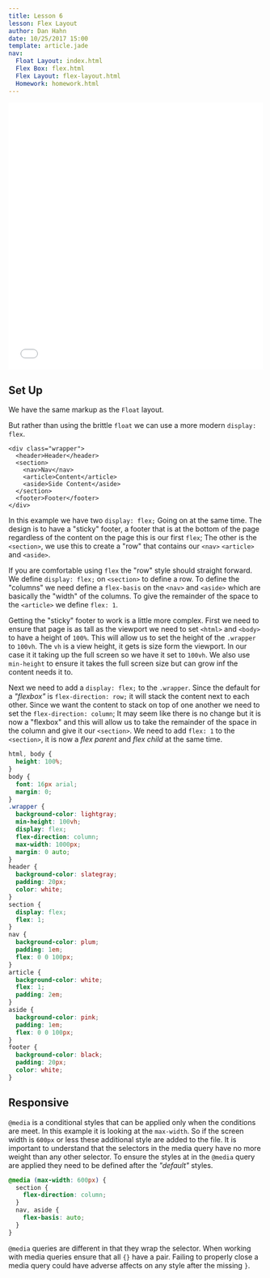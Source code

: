 ```yaml
---
title: Lesson 6
lesson: Flex Layout
author: Dan Hahn
date: 10/25/2017 15:00
template: article.jade
nav:
  Float Layout: index.html
  Flex Box: flex.html
  Flex Layout: flex-layout.html
  Homework: homework.html
---
```


<iframe height='528' scrolling='no' title='Flex Layout (Week 6)' src='//codepen.io/danhahn/embed/owmERe/?height=528&theme-id=light&default-tab=result&embed-version=2' frameborder='no' allowtransparency='true' allowfullscreen='true' style='width: 100%;'>See the Pen <a href='https://codepen.io/danhahn/pen/owmERe/'>Flex Layout (Week 6)</a> by Dan Hahn (<a href='https://codepen.io/danhahn'>@danhahn</a>) on <a href='https://codepen.io'>CodePen</a>.
</iframe>

## Set Up

We have the same markup as the `Float` layout.

But rather than using the brittle `float` we can use a more modern `display: flex`.

```markup
<div class="wrapper">
  <header>Header</header>
  <section>
    <nav>Nav</nav>
    <article>Content</article>
    <aside>Side Content</aside>
  </section>
  <footer>Footer</footer>
</div>
```

In this example we have two `display: flex;` Going on at the same time. The design is to have a "sticky" footer, a footer that is at the bottom of the page regardless of the content on the page this is our first `flex`;  The other is the `<section>`, we use this to create a "row" that contains our `<nav>` `<article>` and `<aside>`.

If you are comfortable using `flex` the "row" style should straight forward.  We define `display: flex;` on `<section>` to define a row.  To define the "columns" we need define a `flex-basis` on the `<nav>` and `<aside>` which are basically the "width" of the columns.  To give the remainder of the space to the `<article>` we define `flex: 1`.

Getting the "sticky" footer to work is a little more complex.  First we need to ensure that page is as tall as the viewport we need to set `<html>` and `<body>` to have a height of `100%`.  This will allow us to set the height of the `.wrapper` to `100vh`.  The `vh` is a view height, it gets is size form the viewport.  In our case it it taking up the full screen so we have it set to `100vh`.  We also use `min-height` to ensure it takes the full screen size but can grow inf the content needs it to.

Next we need to add a `display: flex;` to the `.wrapper`. Since the default for a *"flexbox"* is `flex-direction: row;` it will stack the content next to each other.  Since we want the content to stack on top of one another we need to set the `flex-direction: column`;  It may seem like there is no change but it is now a "flexbox" and this will allow us to take the remainder of the space in the column and give it our `<section>`.  We need to add `flex: 1` to the `<section>`, it is now a *flex parent* and *flex child* at the same time.

```css
html, body {
  height: 100%;
}
body {
  font: 16px arial;
  margin: 0;
}
.wrapper {
  background-color: lightgray;
  min-height: 100vh;
  display: flex;
  flex-direction: column;
  max-width: 1000px;
  margin: 0 auto;
}
header {
  background-color: slategray;
  padding: 20px;
  color: white;
}
section {
  display: flex;
  flex: 1;
}
nav {
  background-color: plum;
  padding: 1em;
  flex: 0 0 100px;
}
article {
  background-color: white;
  flex: 1;
  padding: 2em;
}
aside {
  background-color: pink;
  padding: 1em;
  flex: 0 0 100px;
}
footer {
  background-color: black;
  padding: 20px;
  color: white;
}
```

## Responsive

`@media` is a conditional styles that can be applied only when the conditions are meet.  In this example it is looking at the `max-width`.  So if the screen width is `600px` or less these additional style are added to the file. It is important to understand that the selectors in the media query have no more weight than any other selector.  To ensure the styles at in the `@media` query are applied they need to be defined after the *"default"* styles.

```css
@media (max-width: 600px) {
  section {
    flex-direction: column;
  }
  nav, aside {
    flex-basis: auto;
  }
}
```

`@media` queries are different in that they wrap the selector.  When working with media queries ensure that all `{}` have a pair.  Failing to properly close a media query could have adverse affects on any style after the missing `}`.
